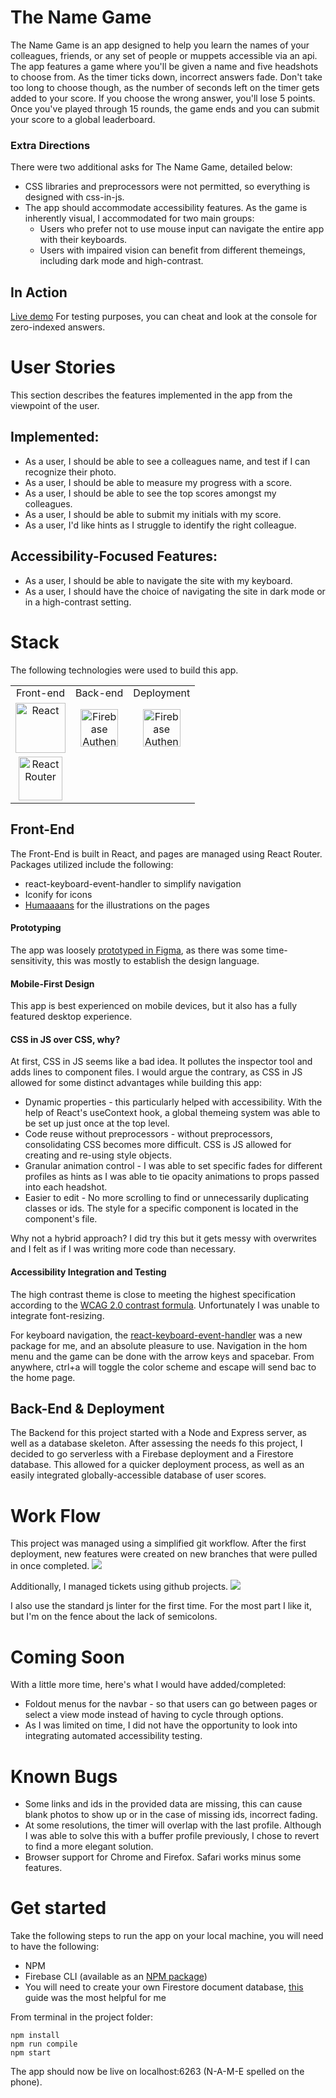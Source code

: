 # The Name Game
The Name Game is an app designed to help you learn the names of your colleagues, friends, or any set of people or muppets accessible via an api. The app features a game where you'll be given a name and five headshots to choose from. As the timer ticks down, incorrect answers fade. Don't take too long to choose though, as the number of seconds left on the timer gets added to your score. If you choose the wrong answer, you'll lose 5 points. Once you've played through 15 rounds, the game ends and you can submit your score to a global leaderboard. 

### Extra Directions
There were two additional asks for The Name Game, detailed below:
- CSS libraries and preprocessors were not permitted, so everything is designed with css-in-js.
- The app should accommodate accessibility features. As the game is inherently visual, I accommodated for two main groups:
  - Users who prefer not to use mouse input can navigate the entire app with their keyboards.
  - Users with impaired vision can benefit from different themeings, including dark mode and high-contrast.

## In Action

[Live demo](https://name-game-b1ca0.firebaseapp.com)
For testing purposes, you can cheat and look at the console for zero-indexed answers.

# User Stories
This section describes the features implemented in the app from the viewpoint of the user. 

## Implemented:
- As a user, I should be able to see a colleagues name, and test if I can recognize their photo.
- As a user, I should be able to measure my progress with a score. 
- As a user, I should be able to see the top scores amongst my colleagues.
- As a user, I should be able to submit my initials with my score.
- As a user, I'd like hints as I struggle to identify the right colleague.


## Accessibility-Focused Features:
- As a user, I should be able to navigate the site with my keyboard.
- As a user, I should have the choice of navigating the site in dark mode or in a high-contrast setting.

# Stack
The following technologies were used to build this app.

<table>
  <tr>
  </tr>
  <tr>
    <td align="center">Front-end</td>
    <td align="center">Back-end</td>
    <td align="center">Deployment</td>
  </tr>
  <tr>
    <td align="center"><img src="https://upload.wikimedia.org/wikipedia/commons/thumb/a/a7/React-icon.svg/1280px-React-icon.svg.png" alt="React" title="React" width="80px"/></td>
    <td align="center"><img src="https://avatars0.githubusercontent.com/u/42357678?v=4" alt="Firebase Authentication" title="Firebase Authentication" width="60px"/></td>
    <td align="center"><img src="https://avatars0.githubusercontent.com/u/42357678?v=4" alt="Firebase Authentication" title="Firebase Authentication" width="60px"/></td>
  </tr>
  <tr>
    <td align="center"><img src="https://cdn.worldvectorlogo.com/logos/react-router.svg" alt="React Router" title="React Router" width="70px"/></td>
  </tr>
</table>

## Front-End
The Front-End is built in React, and pages are managed using React Router. Packages utilized include the following:
- react-keyboard-event-handler to simplify navigation
- Iconify for icons
- [Humaaaans](https://www.npmjs.com/package/humaaans-native) for the illustrations on the pages

#### Prototyping
The app was loosely [prototyped in Figma](https://www.figma.com/file/CA6A2NMK9LKAqnPxGt0fF2/NameGame?node-id=17%3A0), as there was some time-sensitivity, this was mostly to establish the design language. 

#### Mobile-First Design
This app is best experienced on mobile devices, but it also has a fully featured desktop experience.

#### CSS in JS over CSS, why? 
At first, CSS in JS seems like a bad idea. It pollutes the inspector tool and adds lines to component files. I would argue the contrary, as CSS in JS allowed for some distinct advantages while building this app:
- Dynamic properties - this particularly helped with accessibility. With the help of React's useContext hook, a global themeing system was able to be set up just once at the top level. 
- Code reuse without preprocessors - without preprocessors, consolidating CSS becomes more difficult. CSS is JS allowed for creating and re-using style objects.
- Granular animation control - I was able to set specific fades for different profiles as hints as I was able to tie opacity animations to props passed into each headshot. 
- Easier to edit - No more scrolling to find or unnecessarily duplicating classes or ids. The style for a specific component is located in the component's file. 

Why not a hybrid approach? I did try this but it gets messy with overwrites and I felt as if I was writing more code than necessary.

#### Accessibility Integration and Testing
The high contrast theme is close to meeting the highest specification according to the [WCAG 2.0 contrast formula](https://snook.ca/technical/colour_contrast/colour.html#fg=33FF33,bg=000000). Unfortunately I was unable to integrate font-resizing.

For keyboard navigation, the [react-keyboard-event-handler](https://www.npmjs.com/package/react-keyboard-event-handler) was a new package for me, and an absolute pleasure to use. Navigation in the hom menu and the game can be done with the arrow keys and spacebar. From anywhere, ctrl+a will toggle the color scheme and escape will send bac to the home page. 

## Back-End & Deployment
The Backend for this project started with a Node and Express server, as well as a database skeleton. After assessing the needs fo this project, I decided to go serverless with a Firebase deployment and a Firestore database. This allowed for a quicker deployment process, as well as an easily integrated globally-accessible database of user scores. 

# Work Flow
This project was managed using a simplified git workflow. After the first deployment, new features were created on new branches that were pulled in once completed. 
![](https://raw.githubusercontent.com/ArohanD/NameGame/master/readmeMedia/gitViz.png)

Additionally, I managed tickets using github projects.
![](https://raw.githubusercontent.com/ArohanD/NameGame/master/readmeMedia/gitFlow.png)

I also use the standard js linter for the first time. For the most part I like it, but I'm on the fence about the lack of semicolons. 

# Coming Soon
With a little more time, here's what I would have added/completed:

- Foldout menus for the navbar - so that users can go between pages or select a view mode instead of having to cycle through options. 
- As I was limited on time, I did not have the opportunity to look into integrating automated accessibility testing. 

# Known Bugs
- Some links and ids in the provided data are missing, this can cause blank photos to show up or in the case of missing ids, incorrect fading.
- At some resolutions, the timer will overlap with the last profile. Although I was able to solve this with a buffer profile previously, I chose to revert to find a more elegant solution. 
- Browser support for Chrome and Firefox. Safari works minus some features. 

# Get started

Take the following steps to run the app on your local machine, you will need to have the following:
- NPM
- Firebase CLI (available as an [NPM package](https://www.npmjs.com/package/firebase-tools))
- You will need to create your own Firestore document database, [this](https://sebhastian.com/react-firestore) guide was the most helpful for me

From terminal in the project folder:
```
npm install
npm run compile
npm start
```

The app should now be live on localhost:6263 (N-A-M-E spelled on the phone).
